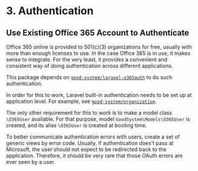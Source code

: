 # 3. Authentication

## Use Existing Office 365 Account to Authenticate

Office 365 online is provided to 501(c)(3) organizations for free, usually with more than enough licenses to use.  In the case Office 365 is in use, it makes sense to integrate.  For the very least, it provides a convenient and consistent way of doing authentication across different applications.   

This package depends on [`good-system/laravel-o365auth`](https://github.com/good-system/laravel-o365auth) to do such authentication.   

In order for this to work, Laravel built-in authentication needs to be set up at application level.  For example, see [`good-system/organization`](https://github.com/good-system/organization/tree/0.0.3).   

The only other requirement for this to work is to make a model class `\O365User` available.  For that purpose, model `GoodSystem\Models\O365User` is created, and its alias `\O365User` is created at booting time.

To better communicate authentication errors with users, create a set of generic views by error code.  Usually, if authentication does't pass at Microsoft, the user should not expect to be redirected back to the application.  Therefore, it should be very rare that those OAuth errors are ever seen by a user.
